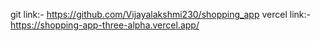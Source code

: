 git link:-  https://github.com/Vijayalakshmi230/shopping_app
vercel link:-https://shopping-app-three-alpha.vercel.app/
